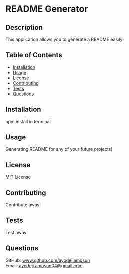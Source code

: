 # README Generator  
  ## Description  
  This application allows you to generate a README easily!  
  ## Table of Contents  
  - [Installation](#installation)  
  - [Usage](#usage)  
  - [License](#license)  
  - [Contributing](#contributing)  
  - [Tests](#tests)  
  - [Questions](#questions) 
  ## Installation  
  npm install in terminal  
  ## Usage  
  Generating README for any of your future projects!  
  ## License  
  MIT License  
  ## Contributing  
  Contribute away!  
  ## Tests  
  Test away!  
  ## Questions  
  GitHub: www.github.com/ayodejiamosun  
  Email: ayodeji.amosun04@gmail.com
  